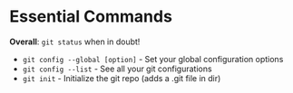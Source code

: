 # Essential Commands

**Overall**: `git status` when in doubt!

+ `git config --global [option]` - Set your global configuration options
+ `git config --list`            - See all your git configurations
+ `git init`                     - Initialize the git repo (adds a .git file in dir)
